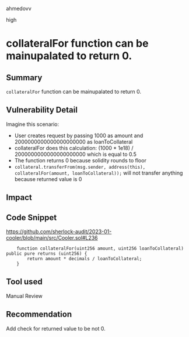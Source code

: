 ahmedovv

high

# collateralFor function can be mainupalated to return 0.

## Summary
```collateralFor``` function can be mainupalated to return 0.

## Vulnerability Detail

Imagine this scenario:

* User creates request by passing 1000 as amount and 2000000000000000000000 as loanToCollateral
* collateralFor does this calculation: (1000 * 1e18) / 2000000000000000000000 which is equal to 0.5
* The function returns 0 because solidity rounds to floor
* ```collateral.transferFrom(msg.sender, address(this), collateralFor(amount, loanToCollateral));``` will not transfer anything because returned value is 0

## Impact

## Code Snippet
https://github.com/sherlock-audit/2023-01-cooler/blob/main/src/Cooler.sol#L236

```solidity
    function collateralFor(uint256 amount, uint256 loanToCollateral) public pure returns (uint256) {
        return amount * decimals / loanToCollateral;
    }
```

## Tool used

Manual Review

## Recommendation

Add check for returned value to be not 0.
